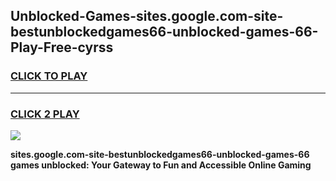 
## Unblocked-Games-sites.google.com-site-bestunblockedgames66-unblocked-games-66-Play-Free-cyrss
<h3>
<a href="https://premium76.site?title=sites.google.com-site-bestunblockedgames66-unblocked-games-66&ref=23A">CLICK TO PLAY</a></h3>
<hr>

<h3>
<a href="https://premium76.site?title=sites.google.com-site-bestunblockedgames66-unblocked-games-66&ref=23A">CLICK 2 PLAY</a>
  
</h3>

<a href="https://premium76.site?title=sites.google.com-site-bestunblockedgames66-unblocked-games-66&ref=23A"><img src="https://clearcache.store/games.png"></a>


**sites.google.com-site-bestunblockedgames66-unblocked-games-66 games unblocked: Your Gateway to Fun and Accessible Online Gaming**
